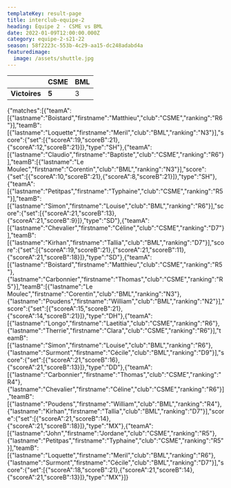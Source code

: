 ```yaml
---
templateKey: result-page
title: interclub-equipe-2
heading: Équipe 2 - CSME vs BML
date: 2022-01-09T12:00:00.000Z
category: equipe-2-s21-22
season: 58f2223c-553b-4c29-aa15-dc248adabd4a
featuredimage:
  image: /assets/shuttle.jpg
---
```

|               | CSME   | BML |
| ------------- | ----- | --- |
| **Victoires** | **5** | 3   |

<scoreboard>{"matches":[{"teamA":[{"lastname":"Boistard","firstname":"Matthieu","club":"CSME","ranking":"R6"}],"teamB":[{"lastname":"Loquette","firstname":"Meril","club":"BML","ranking":"N3"}],"score":{"set":[{"scoreA":19,"scoreB":21},{"scoreA":12,"scoreB":21}]},"type":"SH"},{"teamA":[{"lastname":"Claudio","firstname":"Baptiste","club":"CSME","ranking":"R6"}],"teamB":[{"lastname":"Le Moulec","firstname":"Corentin","club":"BML","ranking":"N3"}],"score":{"set":[{"scoreA":10,"scoreB":21},{"scoreA":8,"scoreB":21}]},"type":"SH"},{"teamA":[{"lastname":"Petitpas","firstname":"Typhaine","club":"CSME","ranking":"R5"}],"teamB":[{"lastname":"Simon","firstname":"Louise","club":"BML","ranking":"R6"}],"score":{"set":[{"scoreA":21,"scoreB":13},{"scoreA":21,"scoreB":9}]},"type":"SD"},{"teamA":[{"lastname":"Chevalier","firstname":"Céline","club":"CSME","ranking":"D7"}],"teamB":[{"lastname":"Kirhan","firstname":"Tallia","club":"BML","ranking":"D7"}],"score":{"set":[{"scoreA":19,"scoreB":21},{"scoreA":21,"scoreB":11},{"scoreA":21,"scoreB":18}]},"type":"SD"},{"teamA":[{"lastname":"Boistard","firstname":"Matthieu","club":"CSME","ranking":"R5"},{"lastname":"Carbonnier","firstname":"Thomas","club":"CSME","ranking":"R5"}],"teamB":[{"lastname":"Le Moulec","firstname":"Corentin","club":"BML","ranking":"N3"},{"lastname":"Poudens","firstname":"William","club":"BML","ranking":"N2"}],"score":{"set":[{"scoreA":15,"scoreB":21},{"scoreA":14,"scoreB":21}]},"type":"DH"},{"teamA":[{"lastname":"Longo","firstname":"Laetitia","club":"CSME","ranking":"R6"},{"lastname":"Therrie","firstname":"Clara","club":"CSME","ranking":"R6"}],"teamB":[{"lastname":"Simon","firstname":"Louise","club":"BML","ranking":"R6"},{"lastname":"Surmont","firstname":"Cécile","club":"BML","ranking":"D9"}],"score":{"set":[{"scoreA":21,"scoreB":16},{"scoreA":21,"scoreB":13}]},"type":"DD"},{"teamA":[{"lastname":"Carbonnier","firstname":"Thomas","club":"CSME","ranking":"R4"},{"lastname":"Chevalier","firstname":"Céline","club":"CSME","ranking":"R6"}],"teamB":[{"lastname":"Poudens","firstname":"William","club":"BML","ranking":"R4"},{"lastname":"Kirhan","firstname":"Tallia","club":"BML","ranking":"D7"}],"score":{"set":[{"scoreA":21,"scoreB":14},{"scoreA":21,"scoreB":18}]},"type":"MX"},{"teamA":[{"lastname":"John","firstname":"Jordane","club":"CSME","ranking":"R5"},{"lastname":"Petitpas","firstname":"Typhaine","club":"CSME","ranking":"R5"}],"teamB":[{"lastname":"Loquette","firstname":"Meril","club":"BML","ranking":"R6"},{"lastname":"Surmont","firstname":"Cécile","club":"BML","ranking":"D7"}],"score":{"set":[{"scoreA":18,"scoreB":21},{"scoreA":21,"scoreB":14},{"scoreA":21,"scoreB":13}]},"type":"MX"}]}</scoreboard>